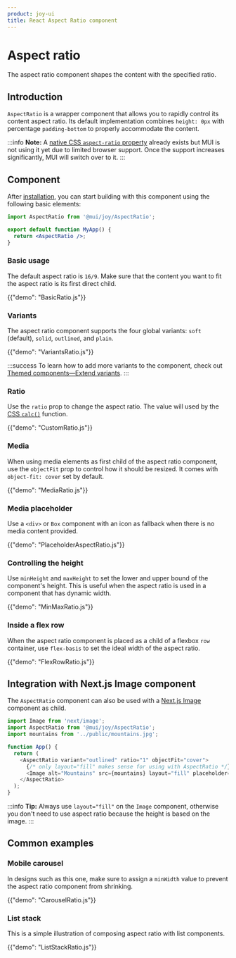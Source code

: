 ```yaml
---
product: joy-ui
title: React Aspect Ratio component
---
```


# Aspect ratio

<p class="description">The aspect ratio component shapes the content with the specified ratio.</p>

## Introduction

`AspectRatio` is a wrapper component that allows you to rapidly control its content aspect ratio.
Its default implementation combines `height: 0px` with percentage `padding-bottom` to properly accommodate the content.

:::info
**Note:** A [native CSS `aspect-ratio` property](https://developer.mozilla.org/en-US/docs/Web/CSS/aspect-ratio) already exists but MUI is not using it yet due to limited browser support.
Once the support increases significantly, MUI will switch over to it.
:::

## Component

After [installation](/joy-ui/getting-started/installation/), you can start building with this component using the following basic elements:

```jsx
import AspectRatio from '@mui/joy/AspectRatio';

export default function MyApp() {
  return <AspectRatio />;
}
```

### Basic usage

The default aspect ratio is `16/9`.
Make sure that the content you want to fit the aspect ratio is its first direct child.

{{"demo": "BasicRatio.js"}}

### Variants

The aspect ratio component supports the four global variants: `soft` (default), `solid`, `outlined`, and `plain`.

{{"demo": "VariantsRatio.js"}}

:::success
To learn how to add more variants to the component, check out [Themed components—Extend variants](/joy-ui/customization/themed-components/#extend-variants).
:::

### Ratio

Use the `ratio` prop to change the aspect ratio.
The value will used by the [CSS `calc()`](https://developer.mozilla.org/en-US/docs/Web/CSS/calc) function.

{{"demo": "CustomRatio.js"}}

### Media

When using media elements as first child of the aspect ratio component, use the `objectFit` prop to control how it should be resized.
It comes with `object-fit: cover` set by default.

{{"demo": "MediaRatio.js"}}

### Media placeholder

Use a `<div>` or `Box` component with an icon as fallback when there is no media content provided.

{{"demo": "PlaceholderAspectRatio.js"}}

### Controlling the height

Use `minHeight` and `maxHeight` to set the lower and upper bound of the component's height.
This is useful when the aspect ratio is used in a component that has dynamic width.

{{"demo": "MinMaxRatio.js"}}

### Inside a flex row

When the aspect ratio component is placed as a child of a flexbox `row` container, use `flex-basis` to set the ideal width of the aspect ratio.

{{"demo": "FlexRowRatio.js"}}

## Integration with Next.js Image component

The `AspectRatio` component can also be used with a [Next.js Image](https://nextjs.org/docs/basic-features/image-optimization) component as child.

```js
import Image from 'next/image';
import AspectRatio from '@mui/joy/AspectRatio';
import mountains from '../public/mountains.jpg';

function App() {
  return (
    <AspectRatio variant="outlined" ratio="1" objectFit="cover">
      {/* only layout="fill" makes sense for using with AspectRatio */}
      <Image alt="Mountains" src={mountains} layout="fill" placeholder="blur" />
    </AspectRatio>
  );
}
```

:::info
**Tip:** Always use `layout="fill"` on the `Image` component, otherwise you don't need to use aspect ratio because the height is based on the image.
:::

## Common examples

### Mobile carousel

In designs such as this one, make sure to assign a `minWidth` value to prevent the aspect ratio component from shrinking.

{{"demo": "CarouselRatio.js"}}

### List stack

This is a simple illustration of composing aspect ratio with list components.

{{"demo": "ListStackRatio.js"}}

